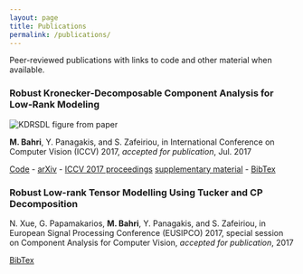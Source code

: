 ```yaml
---
layout: page
title: Publications
permalink: /publications/
---
```


Peer-reviewed publications with links to code and other material when available.

### Robust Kronecker-Decomposable Component Analysis for Low-Rank Modeling

![KDRSDL figure from paper](../assets/images/projects/kdrsdl.svg)

**M. Bahri**, Y. Panagakis, and S. Zafeiriou, in International Conference on Computer Vision (ICCV) 2017, *accepted for publication*, Jul. 2017

[Code](https://github.com/mbahri/KDRSDL) - [arXiv](https://arxiv.org/abs/1703.07886) - [ICCV 2017 proceedings](http://openaccess.thecvf.com/content_iccv_2017/html/Bahri_Robust_Kronecker-Decomposable_Component_ICCV_2017_paper.html) [supplementary material](http://bahri.io/PDF/KDRSDL_supplementary.pdf) - [BibTex](http://bahri.io/bibtex/iccv_bahri_2017.bib)

### Robust Low-rank Tensor Modelling Using Tucker and CP Decomposition

N. Xue, G. Papamakarios, **M. Bahri**, Y. Panagakis, and S. Zafeiriou, in European Signal Processing Conference (EUSIPCO) 2017, special session on Component Analysis for Computer Vision, *accepted for publication*, 2017

[BibTex](http://bahri.io/bibtex/eusipco_xue_2017.bib)